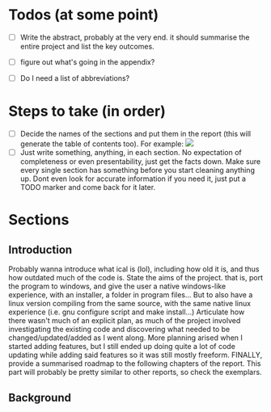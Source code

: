 # Todos (at some point)
- [ ] Write the abstract, probably at the very end. it should summarise the entire project and list the key outcomes.
- [ ] figure out what's going in the appendix?
- [ ] Do I need a list of abbreviations?


# Steps to take (in order)
- [ ] Decide the names of the sections and put them in the report (this will generate the table of contents too). For example:
![](Pasted%20image%2020240318115805.png)
- [ ] Just write something, anything, in each section. No expectation of completeness or even presentability, just get the facts down. Make sure every single section has something before you start cleaning anything up. Dont even look for accurate information if you need it, just put a TODO marker and come back for it later.

# Sections
## Introduction
Probably wanna introduce what ical is (lol), including how old it is, and thus how outdated much of the code is.
State the aims of the project. that is, port the program to windows, and give the user a native windows-like experience, with an installer, a folder in program files... But to also have a linux version compiling from the same source, with the same native linux experience (i.e. gnu configure script and make install...)
Articulate how there wasn't much of an explicit plan, as much of the project involved investigating the existing code and discovering what needed to be changed/updated/added as I went along. More planning arised when I started adding features, but I still ended up doing quite a lot of code updating while adding said features so it was still mostly freeform.
FINALLY, provide a summarised roadmap to the following chapters of the report. This part will probably be pretty similar to other reports, so check the exemplars.

## Background
